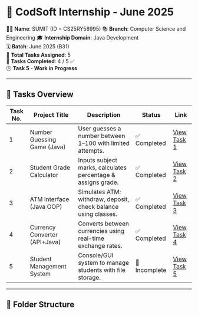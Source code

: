 # 💼 CodSoft Internship - June 2025

👨‍💻 **Name**: SUMIT   (ID = CS25RY58995) 
📚 **Branch**: Computer Science and Engineering
🎓 **Internship Domain**: Java Development  
🗓️ **Batch**: June 2025 (B31)  
📁 **Total Tasks Assigned**: 5  
📌 **Tasks Completed**: 4 / 5 ✅  
🕒 **Task 5 - Work in Progress**

---

## 📌 Tasks Overview

| Task No. | Project Title                  | Description                                                      | Status       | Link |
|----------|-------------------------------|------------------------------------------------------------------|--------------|------|
| 1        | Number Guessing Game (Java)   | User guesses a number between 1–100 with limited attempts.      | ✅ Completed | [View Task 1](./Task1) |
| 2        | Student Grade Calculator      | Inputs subject marks, calculates percentage & assigns grade.    | ✅ Completed | [View Task 2](./Task2) |
| 3        | ATM Interface (Java OOP)      | Simulates ATM: withdraw, deposit, check balance using classes.  | ✅ Completed | [View Task 3](./Task3) |
| 4        | Currency Converter (API+Java) | Converts between currencies using real-time exchange rates.     | ✅ Completed | [View Task 4](./Task4) |
| 5        | Student Management System     | Console/GUI system to manage students with file storage.        | 🚧 Incomplete | [View Task 5](./Task5) |

---

## 📂 Folder Structure

